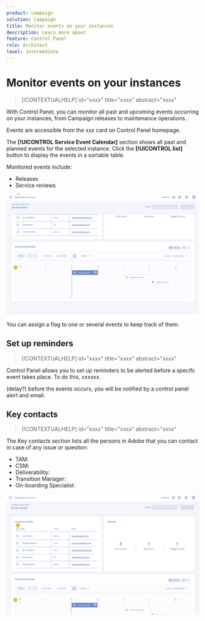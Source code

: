 ```yaml
---
product: campaign
solution: Campaign 
title: Monitor events on your instances
description: Learn more about 
feature: Control Panel
role: Architect
level: Intermediate
---
```

# Monitor events on your instances

>[!CONTEXTUALHELP]
>id="xxxx"
>title="xxxx"
>abstract="xxxx"

With Control Panel, you can monitor all past and upcoming events occurring on your instances, from Campaign releases to maintenance operations.

Events are accessible from the xxx card on Control Panel homepage.

The **[!UICONTROL Service Event Calendar]** section shows all past and planned events for the selected instance. Click the **[!UICONTROL list]** button to display the events in a sortable table.

Monitored events include:

* Releases
* Service reviews

![](assets/service-events-calendar.png)

You can assign a flag to one or several events to keep track of them.

## Set up reminders

>[!CONTEXTUALHELP]
>id="xxxx"
>title="xxxx"
>abstract="xxxx"

Control Panel allows you to set up reminders to be alerted before a specifc event takes place. To do this, xxxxxx.

(delay?) before the events occurs, you will be notified by a control panel alert and email.

## Key contacts

>[!CONTEXTUALHELP]
>id="xxxx"
>title="xxxx"
>abstract="xxxx"

The Key contacts section lists all the persons in Adobe that you can contact in case of any issue or question:

* TAM: 
* CSM: 
* Deliverability: 
* Transition Manager:
* On-boarding Specialist:

![](assets/service-events-contacts.png)

